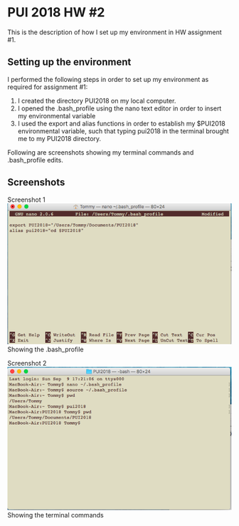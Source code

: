 # PUI 2018 HW #2
This is the description of how I set up my environment in HW assignment #1.

## Setting up the environment

I performed the following steps in order to set up my environment as required for assignment #1:

1. I created the directory PUI2018 on my local computer.
2. I opened the .bash_profile using the nano text editor in order to insert my environmental variable
3. I used the export and alias functions in order to establish my $PUI2018 environmental variable, such that typing pui2018 in the terminal brought me to my PUI2018 directory.

Following are screenshots showing my terminal commands and .bash_profile edits.

## Screenshots

Screenshot 1
![Alt text](../HW1_ti582/Screenshots/Screenshot_1.png)
Showing the .bash_profile

Screenshot 2
![Alt text](../HW1_ti582/Screenshots/Screenshot_2.png)
Showing the terminal commands
